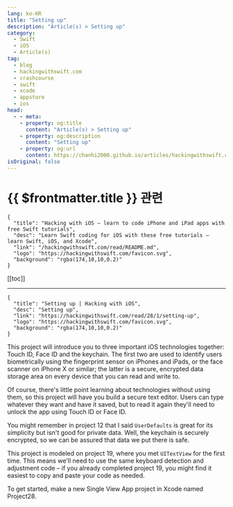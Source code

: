 ```yaml
---
lang: ko-KR
title: "Setting up"
description: "Article(s) > Setting up"
category:
  - Swift
  - iOS
  - Article(s)
tag: 
  - blog
  - hackingwithswift.com
  - crashcourse
  - swift
  - xcode
  - appstore
  - ios  
head:
  - - meta:
    - property: og:title
      content: "Article(s) > Setting up"
    - property: og:description
      content: "Setting up"
    - property: og:url
      content: https://chanhi2000.github.io/articles/hackingwithswift.com/read/28/01-setting-up.html
isOriginal: false
---
```


# {{ $frontmatter.title }} 관련

```component VPCard
{
  "title": "Hacking with iOS – learn to code iPhone and iPad apps with free Swift tutorials",
  "desc": "Learn Swift coding for iOS with these free tutorials – learn Swift, iOS, and Xcode",
  "link": "/hackingwithswift.com/read/README.md",
  "logo": "https://hackingwithswift.com/favicon.svg",
  "background": "rgba(174,10,10,0.2)"
}
```

[[toc]]

---

```component VPCard
{
  "title": "Setting up | Hacking with iOS",
  "desc": "Setting up",
  "link": "https://hackingwithswift.com/read/28/1/setting-up",
  "logo": "https://hackingwithswift.com/favicon.svg",
  "background": "rgba(174,10,10,0.2)"
}
```

<VidStack src="youtube/E5F5vaoeYU0" />

This project will introduce you to three important iOS technologies together: Touch ID, Face ID and the keychain. The first two are used to identify users biometrically using the fingerprint sensor on iPhones and iPads, or the face scanner on iPhone X or similar; the latter is a secure, encrypted data storage area on every device that you can read and write to.

Of course, there's little point learning about technologies without using them, so this project will have you build a secure text editor. Users can type whatever they want and have it saved, but to read it again they'll need to unlock the app using Touch ID or Face ID.

You might remember in project 12 that I said `UserDefaults` is great for its simplicity but isn't good for private data. Well, the keychain is securely encrypted, so we can be assured that data we put there is safe.

This project is modeled on project 19, where you met `UITextView` for the first time. This means we'll need to use the same keyboard detection and adjustment code – if you already completed project 19, you might find it easiest to copy and paste your code as needed.

To get started, make a new Single View App project in Xcode named Project28.

